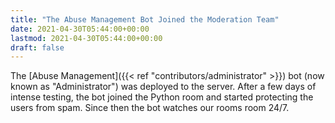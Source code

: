 ```yaml
---
title: "The Abuse Management Bot Joined the Moderation Team"
date: 2021-04-30T05:44:00+00:00
lastmod: 2021-04-30T05:44:00+00:00
draft: false
---
```


The [Abuse Management]({{< ref "contributors/administrator" >}}) bot
(now known as "Administrator") was
deployed to the server. After a few days of intense testing, the bot joined the
Python room and started protecting the users from spam. Since then the bot
watches our rooms room 24/7.
